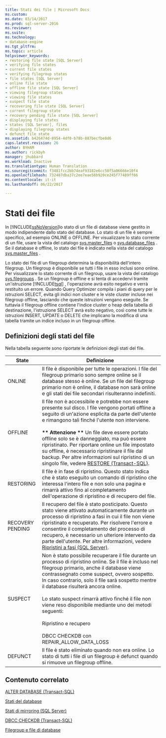 ```yaml
---
title: Stati dei file | Microsoft Docs
ms.custom: 
ms.date: 03/14/2017
ms.prod: sql-server-2016
ms.reviewer: 
ms.suite: 
ms.technology:
- database-engine
ms.tgt_pltfrm: 
ms.topic: article
helpviewer_keywords:
- restoring file state [SQL Server]
- verifying file states
- current file states
- verifying filegroup states
- file states [SQL Server]
- online file state
- offline file state [SQL Server]
- viewing filegroup states
- viewing file states
- suspect file state
- recovering file state [SQL Server]
- current filegroup state
- recovery pending file state [SQL Server]
- displaying file states
- states [SQL Server], files
- displaying filegroup states
- defunct file state
ms.assetid: b426474d-8954-4df0-b78b-887becfbe8d6
caps.latest.revision: 26
author: BYHAM
ms.author: rickbyh
manager: jhubbard
ms.workload: Inactive
ms.translationtype: Human Translation
ms.sourcegitcommit: f3481fcc2bb74eaf93182e6cc58f5a06666e10f4
ms.openlocfilehash: 732487dba37c2ee7eae56b920ce245f77489ff66
ms.contentlocale: it-it
ms.lasthandoff: 06/22/2017

---
```

# <a name="file-states"></a>Stati dei file
  In [!INCLUDE[ssNoVersion](../../includes/ssnoversion-md.md)]lo stato di un file di database viene gestito in modo indipendente dallo stato del database. Lo stato di un file è sempre specifico, ad esempio ONLINE o OFFLINE. Per visualizzare lo stato corrente di un file, usare la vista del catalogo [sys.master_files](../../relational-databases/system-catalog-views/sys-master-files-transact-sql.md) o [sys.database_files](../../relational-databases/system-catalog-views/sys-database-files-transact-sql.md) . Se il database è offline, lo stato dei file è indicato nella vista del catalogo [sys.master_files](../../relational-databases/system-catalog-views/sys-master-files-transact-sql.md) .  
  
 Lo stato dei file di un filegroup determina la disponibilità dell'intero filegroup. Un filegroup è disponibile se tutti i file in esso inclusi sono online. Per visualizzare lo stato corrente di un filegroup, usare la vista del catalogo [sys.filegroups](../../relational-databases/system-catalog-views/sys-filegroups-transact-sql.md) . Se un filegroup è offline e si tenta di accedervi tramite un'istruzione [!INCLUDE[tsql](../../includes/tsql-md.md)] , l'operazione avrà esito negativo e verrà restituito un errore. Quando Query Optimizer compila i piani di query per le istruzioni SELECT, evita gli indici non cluster e le viste cluster incluse nei filegroup offline, lasciando che queste istruzioni vengano eseguite. Se tuttavia il filegroup offline contiene l'indice cluster o heap della tabella di destinazione, l'istruzione SELECT avrà esito negativo, così come tutte le istruzioni INSERT, UPDATE o DELETE che implicano la modifica di una tabella tramite un indice incluso in un filegroup offline.  
  
## <a name="file-state-definitions"></a>Definizioni degli stati del file  
 Nella tabella seguente sono riportate le definizioni degli stati del file.  
  
|State|Definizione|  
|-----------|----------------|  
|ONLINE|Il file è disponibile per tutte le operazioni. I file del filegroup primario sono sempre online se il database stesso è online. Se un file del filegroup primario non è online, il database non sarà online e gli stati dei file secondari risulteranno indefiniti.|  
|OFFLINE|Il file non è accessibile e potrebbe non essere presente sul disco. I file vengono portati offline a seguito di un'azione esplicita da parte dell'utente e rimangono tali finché l'utente non interviene.<br /><br /> **\*\* Attenzione \*\*** Un file deve essere portato offline solo se è danneggiato, ma può essere ripristinato. Per riportare online un file impostato su offline, è necessario ripristinare il file dal backup. Per altre informazioni sul ripristino di un singolo file, vedere [RESTORE &#40;Transact-SQL&#41;](../../t-sql/statements/restore-statements-transact-sql.md).|  
|RESTORING|Il file è in fase di ripristino. Questo stato indica che è stato eseguito un comando di ripristino che interessa l'intero file e non solo una pagina e rimarrà attivo fino al completamento dell'operazione di ripristino e di recupero del file.|  
|RECOVERY PENDING|Il recupero del file è stato posticipato. Questo stato viene attivato automaticamente durante un processo di ripristino a fasi in cui il file non viene ripristinato e recuperato. Per risolvere l'errore e consentire il completamento del processo di recupero, è necessario un ulteriore intervento da parte dell'utente. Per altre informazioni, vedere [Ripristini a fasi &#40;SQL Server&#41;](../../relational-databases/backup-restore/piecemeal-restores-sql-server.md).|  
|SUSPECT|Non è stato possibile recuperare il file durante un processo di ripristino online. Se il file è incluso nel filegroup primario, anche il database viene contrassegnato come suspect, ovvero sospetto. In caso contrario, solo il file sarà sospetto mentre il database risulterà ancora online.<br /><br /> Lo stato suspect rimarrà attivo finché il file non viene reso disponibile mediante uno dei metodi seguenti:<br /><br /> Ripristino e recupero<br /><br /> DBCC CHECKDB con REPAIR_ALLOW_DATA_LOSS|  
|DEFUNCT|Il file è stato eliminato quando non era online. Lo stato di tutti i file di un filegroup è defunct quando si rimuove un filegroup offline.|  
  
## <a name="related-content"></a>Contenuto correlato  
 [ALTER DATABASE &#40;Transact-SQL&#41;](../../t-sql/statements/alter-database-transact-sql.md)  
  
 [Stati del database](../../relational-databases/databases/database-states.md)  
  
 [Stati di mirroring &#40;SQL Server&#41;](../../database-engine/database-mirroring/mirroring-states-sql-server.md)  
  
 [DBCC CHECKDB &#40;Transact-SQL&#41;](../../t-sql/database-console-commands/dbcc-checkdb-transact-sql.md)  
  
 [Filegroup e file di database](../../relational-databases/databases/database-files-and-filegroups.md)  
  
  

